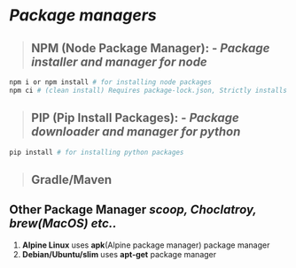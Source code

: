 # **_Package managers_**

> ## **NPM (Node Package Manager): -** _Package installer and manager for node_

```sh
npm i or npm install # for installing node packages
npm ci # (clean install) Requires package-lock.json, Strictly installs packages exactly as defined in package-lock.json
```

> ## **PIP (Pip Install Packages): -** _Package downloader and manager for python_

```sh
pip install # for installing python packages
```

> ## **Gradle/Maven**

## **Other Package Manager** _scoop, Choclatroy, brew(MacOS) etc.._

1. **Alpine Linux** uses **apk**(Alpine package manager)  package manager
2. **Debian/Ubuntu/slim** uses **apt-get** package manager

